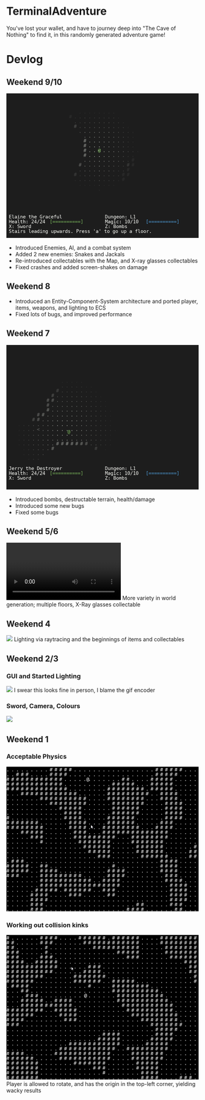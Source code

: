 # TerminalAdventure
You've lost your wallet, and have to journey deep into "The Cave of Nothing" to find it, in this randomly generated
adventure game!

# Devlog

## Weekend 9/10
![](https://github.com/Themichaelreimer/TerminalAdventure/blob/main/gif/8.gif)
  - Introduced Enemies, AI, and a combat system
  - Added 2 new enemies: Snakes and Jackals
  - Re-introduced collectables with the Map, and X-ray glasses collectables
  - Fixed crashes and added screen-shakes on damage

## Weekend 8
  - Introduced an Entity-Component-System architecture and ported player, items, weapons, and lighting to ECS
  - Fixed lots of bugs, and improved performance

## Weekend 7
![](https://github.com/Themichaelreimer/TerminalAdventure/blob/main/gif/7.gif)
- Introduced bombs, destructable terrain, health/damage
- Introduced some new bugs
- Fixed some bugs

## Weekend 5/6
![](https://github.com/Themichaelreimer/TerminalAdventure/blob/main/gif/6.mov)
More variety in world generation; multiple floors, X-Ray glasses collectable

## Weekend 4
![](https://github.com/Themichaelreimer/TerminalAdventure/blob/main/gif/5.gif)
Lighting via raytracing and the beginnings of items and collectables

## Weekend 2/3

### GUI and Started Lighting
![](https://github.com/Themichaelreimer/TerminalAdventure/blob/main/gif/4.gif)
I swear this looks fine in person, I blame the gif encoder

### Sword, Camera, Colours
![](https://github.com/Themichaelreimer/TerminalAdventure/blob/main/gif/3.gif)

## Weekend 1

### Acceptable Physics
![](https://github.com/Themichaelreimer/TerminalAdventure/blob/main/gif/2.gif)

### Working out collision kinks
![](https://github.com/Themichaelreimer/TerminalAdventure/blob/main/gif/1.gif)
Player is allowed to rotate, and has the origin in the top-left corner, yielding wacky results
